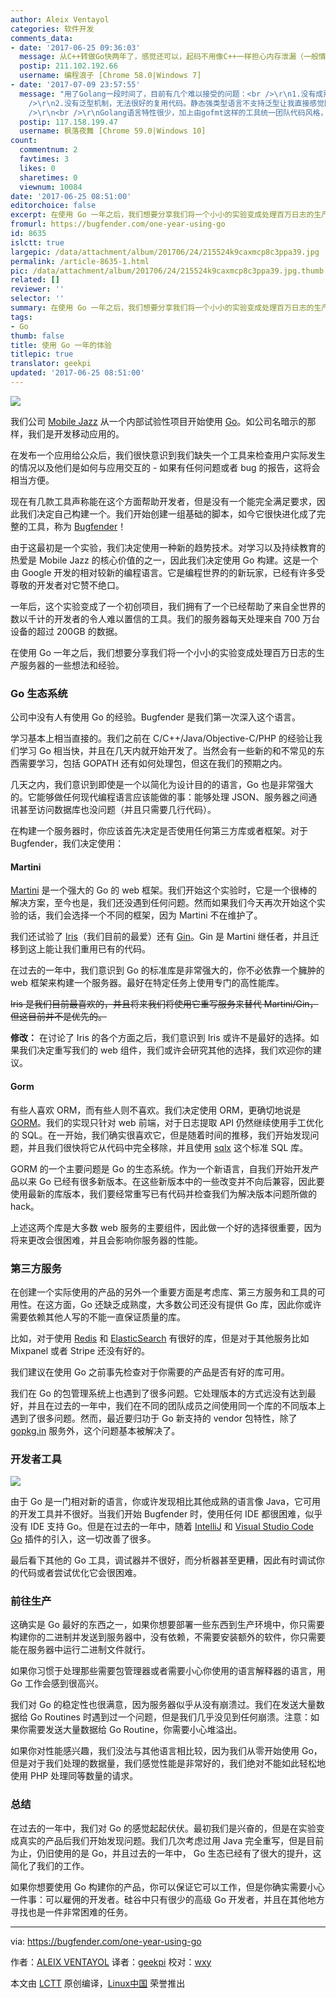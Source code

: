 ```yaml
---
author: Aleix Ventayol
categories: 软件开发
comments_data:
- date: '2017-06-25 09:36:03'
  message: 从C++转做Go快两年了，感觉还可以，起码不用像C++一样担心内存泄漏（一般情况不会泄漏，也不排除特殊）。从C++转go比较方便，上手快，相当于由俭入奢；如果由python转go就比较麻烦（身边很多原python程序员成天抱怨。。。），会感觉没有python方便，相当于由奢入俭。各有利弊，各取所长吧。
  postip: 211.102.192.66
  username: 编程浪子 [Chrome 58.0|Windows 7]
- date: '2017-07-09 23:57:55'
  message: "用了Golang一段时间了，目前有几个难以接受的问题：<br />\r\n1.没有成熟的异常处理机制，通过错误返回值来判断是否异常过于原始，很多时候需要完整的异常堆栈信息。<br
    />\r\n2.没有泛型机制，无法很好的复用代码。静态强类型语言不支持泛型让我直接感觉回到了Java1.5之前，很难想象这是一门2009年发布的语言。<br
    />\r\n<br />\r\nGolang语言特性很少，加上由gofmt这样的工具统一团队代码风格，可以说是工程性很优秀的语言，但一些关键特性的缺失还是令很多人望而却步(说得好听叫简洁，说得难听叫简陋)。"
  postip: 117.158.199.47
  username: 枫落夜舞 [Chrome 59.0|Windows 10]
count:
  commentnum: 2
  favtimes: 3
  likes: 0
  sharetimes: 0
  viewnum: 10084
date: '2017-06-25 08:51:00'
editorchoice: false
excerpt: 在使用 Go 一年之后，我们想要分享我们将一个小小的实验变成处理百万日志的生产服务器的一些想法和经验。
fromurl: https://bugfender.com/one-year-using-go
id: 8635
islctt: true
largepic: /data/attachment/album/201706/24/215524k9caxmcp8c3ppa39.jpg
permalink: /article-8635-1.html
pic: /data/attachment/album/201706/24/215524k9caxmcp8c3ppa39.jpg.thumb.jpg
related: []
reviewer: ''
selector: ''
summary: 在使用 Go 一年之后，我们想要分享我们将一个小小的实验变成处理百万日志的生产服务器的一些想法和经验。
tags:
- Go
thumb: false
title: 使用 Go 一年的体验
titlepic: true
translator: geekpi
updated: '2017-06-25 08:51:00'
---
```


![](/data/attachment/album/201706/24/215524k9caxmcp8c3ppa39.jpg)


我们公司 [Mobile Jazz](http://mobilejazz.com/) 从一个内部试验性项目开始使用 [Go](https://golang.org/)。如公司名暗示的那样，我们是开发移动应用的。


在发布一个应用给公众后，我们很快意识到我们缺失一个工具来检查用户实际发生的情况以及他们是如何与应用交互的 - 如果有任何问题或者 bug 的报告，这将会相当方便。


现在有几款工具声称能在这个方面帮助开发者，但是没有一个能完全满足要求，因此我们决定自己构建一个。我们开始创建一组基础的脚本，如今它很快进化成了完整的工具，称为 [Bugfender](https://www.bugfender.com/)！


由于这最初是一个实验，我们决定使用一种新的趋势技术。对学习以及持续教育的热爱是 Mobile Jazz 的核心价值的之一，因此我们决定使用 Go 构建。这是一个由 Google 开发的相对较新的编程语言。它是编程世界的的新玩家，已经有许多受尊敬的开发者对它赞不绝口。


一年后，这个实验变成了一个初创项目，我们拥有了一个已经帮助了来自全世界的数以千计的开发者的令人难以置信的工具。我们的服务器每天处理来自 700 万台设备的超过 200GB 的数据。


在使用 Go 一年之后，我们想要分享我们将一个小小的实验变成处理百万日志的生产服务器的一些想法和经验。


### Go 生态系统


公司中没有人有使用 Go 的经验。Bugfender 是我们第一次深入这个语言。


学习基本上相当直接的。我们之前在 C/C++/Java/Objective-C/PHP 的经验让我们学习 Go 相当快，并且在几天内就开始开发了。当然会有一些新的和不常见的东西需要学习，包括 GOPATH 还有如何处理包，但这在我们的预期之内。


几天之内，我们意识到即使是一个以简化为设计目的的语言，Go 也是非常强大的。它能够做任何现代编程语言应该能做的事：能够处理 JSON、服务器之间通讯甚至访问数据库也没问题（并且只需要几行代码）。


在构建一个服务器时，你应该首先决定是否使用任何第三方库或者框架。对于 Bugfender，我们决定使用：


#### Martini


[Martini](https://github.com/go-martini/martini) 是一个强大的 Go 的 web 框架。我们开始这个实验时，它是一个很棒的解决方案，至今也是，我们还没遇到任何问题。然而如果我们今天再次开始这个实验的话，我们会选择一个不同的框架，因为 Martini 不在维护了。


我们还试验了 [Iris](https://github.com/kataras/iris)（我们目前的最爱）还有 [Gin](https://github.com/gin-gonic/gin)。Gin 是 Martini 继任者，并且迁移到这上能让我们重用已有的代码。


在过去的一年中，我们意识到 Go 的标准库是非常强大的，你不必依靠一个臃肿的 web 框架来构建一个服务器。最好在特定任务上使用专门的高性能库。


~~Iris 是我们目前最喜欢的，并且将来我们将使用它重写服务来替代 Martini/Gin，但这目前并不是优先的。~~


**修改：** 在讨论了 Iris 的各个方面之后，我们意识到 Iris 或许不是最好的选择。如果我们决定重写我们的 web 组件，我们或许会研究其他的选择，我们欢迎你的建议。


#### Gorm


有些人喜欢 ORM，而有些人则不喜欢。我们决定使用 ORM，更确切地说是 [GORM](https://github.com/jinzhu/gorm)。我们的实现只针对 web 前端，对于日志提取 API 仍然继续使用手工优化的 SQL。在一开始，我们确实很喜欢它，但是随着时间的推移，我们开始发现问题，并且我们很快将它从代码中完全移除，并且使用 [sqlx](https://github.com/jmoiron/sqlx) 这个标准 SQL 库。


GORM 的一个主要问题是 Go 的生态系统。作为一个新语言，自我们开始开发产品以来 Go 已经有很多新版本。在这些新版本中的一些改变并不向后兼容，因此要使用最新的库版本，我们要经常重写已有代码并检查我们为解决版本问题所做的 hack。


上述这两个库是大多数 web 服务的主要组件，因此做一个好的选择很重要，因为将来更改会很困难，并且会影响你服务器的性能。


### 第三方服务


在创建一个实际使用的产品的另外一个重要方面是考虑库、第三方服务和工具的可用性。在这方面，Go 还缺乏成熟度，大多数公司还没有提供 Go 库，因此你或许需要依赖其他人写的不能一直保证质量的库。


比如，对于使用 [Redis](https://github.com/go-redis/redis) 和 [ElasticSearch](https://github.com/olivere/elastic) 有很好的库，但是对于其他服务比如 Mixpanel 或者 Stripe 还没有好的。


我们建议在使用 Go 之前事先检查对于你需要的产品是否有好的库可用。


我们在 Go 的包管理系统上也遇到了很多问题。它处理版本的方式远没有达到最好，并且在过去的一年中，我们在不同的团队成员之间使用同一个库的不同版本上遇到了很多问题。然而，最近要归功于 Go 新支持的 vendor 包特性，除了 [gopkg.in](http://labix.org/gopkg.in) 服务外，这个问题基本被解决了。


### 开发者工具


![](/data/attachment/album/201706/24/215525vf6x2ifni4i2jwwf.jpg)


由于 Go 是一门相对新的语言，你或许发现相比其他成熟的语言像 Java，它可用的开发工具并不很好。当我们开始 Bugfender 时，使用任何 IDE 都很困难，似乎没有 IDE 支持 Go。但是在过去的一年中，随着 [IntelliJ](https://plugins.jetbrains.com/plugin/5047-go) 和 [Visual Studio Code Go](https://github.com/Microsoft/vscode-go) 插件的引入，这一切改善了很多。


最后看下其他的 Go 工具，调试器并不很好，而分析器甚至更糟，因此有时调试你的代码或者尝试优化它会很困难。


### 前往生产


这确实是 Go 最好的东西之一，如果你想要部署一些东西到生产环境中，你只需要构建你的二进制并发送到服务器中，没有依赖，不需要安装额外的软件，你只需要能在服务器中运行二进制文件就行。


如果你习惯于处理那些需要包管理器或者需要小心你使用的语言解释器的语言，用 Go 工作会感到很高兴。


我们对 Go 的稳定性也很满意，因为服务器似乎从没有崩溃过。我们在发送大量数据给 Go Routines 时遇到过一个问题，但是我们几乎没见到任何崩溃。注意：如果你需要发送大量数据给 Go Routine，你需要小心堆溢出。


如果你对性能感兴趣，我们没法与其他语言相比较，因为我们从零开始使用 Go，但是对于我们处理的数据量，我们感觉性能是非常好的，我们绝对不能如此轻松地使用 PHP 处理同等数量的请求。


### 总结


在过去的一年中，我们对 Go 的感觉起起伏伏。最初我们是兴奋的，但是在实验变成真实的产品后我们开始发现问题。我们几次考虑过用 Java 完全重写，但是目前为止，仍旧使用的是 Go，并且过去的一年中， Go 生态已经有了很大的提升，这简化了我们的工作。


如果你想要使用 Go 构建你的产品，你可以保证它可以工作，但是你确实需要小心一件事：可以雇佣的开发者。硅谷中只有很少的高级 Go 开发者，并且在其他地方寻找也是一件非常困难的任务。




---


via: <https://bugfender.com/one-year-using-go>


作者：[ALEIX VENTAYOL](https://bugfender.com/author/aleixventayol) 译者：[geekpi](https://github.com/geekpi) 校对：[wxy](https://github.com/wxy)


本文由 [LCTT](https://github.com/LCTT/TranslateProject) 原创编译，[Linux中国](https://linux.cn/) 荣誉推出